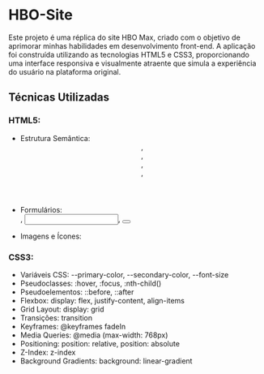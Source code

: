 # HBO-Site
Este projeto é uma réplica do site HBO Max, criado com o objetivo de aprimorar minhas habilidades em desenvolvimento front-end. A aplicação foi construída utilizando as tecnologias HTML5 e CSS3, proporcionando uma interface responsiva e visualmente atraente que simula a experiência do usuário na plataforma original.

## Técnicas Utilizadas

### HTML5:

- Estrutura Semântica: <header>, <nav>, <main>, <section>, <footer>
- Formulários: <form>, <input>, <button>
- Imagens e Ícones: <img>

### CSS3:

- Variáveis CSS: --primary-color, --secondary-color, --font-size
- Pseudoclasses: :hover, :focus, :nth-child()
- Pseudoelementos: ::before, ::after
- Flexbox: display: flex, justify-content, align-items
- Grid Layout: display: grid
- Transições: transition
- Keyframes: @keyframes fadeIn
- Media Queries: @media (max-width: 768px)
- Positioning: position: relative, position: absolute
- Z-Index: z-index
- Background Gradients: background: linear-gradient
